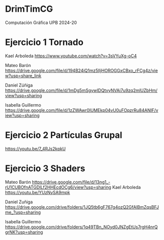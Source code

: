 # DrimTimCG
Computación Gráfica UPB 2024-20

# Ejercicio 1 Tornado
Kael Arboleda
https://www.youtube.com/watch?v=3sVYuXg-oC4

Mateo Barón
https://drive.google.com/file/d/194B24iQ1mz5IljHOROGGxCBxo_rFCg4z/view?usp=share_link

Daniel Zúñiga
https://drive.google.com/file/d/1mDg5mSgywIDQtvyNVAi7u9zq2mlUZbHm/view?usp=sharing

Isabella Guillermo
https://drive.google.com/file/d/1zZWAwr0IUMEkp04vU0uFOpzrRu84ANIF/view?usp=sharing


# Ejercicio 2 Partículas Grupal
https://youtu.be/7_4RJs2kpkU

# Ejercicio 3 Shaders
Mateo Barón 
https://drive.google.com/file/d/13ng1_-rU1CUBOfnATGDlLf2HHEcdOCg6/view?usp=sharing
Kael Arboleda
https://youtu.be/YUzNySA9mpk

Daniel Zuñiga
https://drive.google.com/drive/folders/1JQ5tb6gF767g4ozQ2GfAlBmZqsBFJme_?usp=sharing

Isabella Guillermo
https://drive.google.com/drive/folders/1q49TBn_NOyd0JNZgEtUs7rgH4nrQgrNK?usp=sharing

